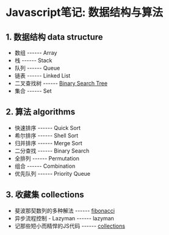 # Javascript笔记: 数据结构与算法

## 1. 数据结构 data structure
* 数组 ------ Array
* 栈 ------ Stack
* 队列 ------ Queue
* 链表 ------ Linked List
* 二叉查找树 ------ [Binary Search Tree](https://github.com/stone-yang/algorithms-datastructures-javascript/tree/master/doc/binaryTree)
* 集合 ------ Set

## 2. 算法 algorithms
* 快速排序 ------ Quick Sort
* 希尔排序 ------ Shell Sort
* 归并排序 ------ Merge Sort
* 二分查找 ------ Binary Search
* 全排列 ------ Permutation
* 组合 ------ Combination
* 优先队列 ------ Priority Queue

## 3. 收藏集 collections
* 斐波那契数列的多种解法 ------ [fibonacci](https://github.com/stone-yang/algorithms-datastructures-javascript/tree/master/doc/fibonacci.md)
* 异步流程控制 - Lazyman ------ lazyman
* 记那些短小而精悍的JS代码 ------ [collections](https://github.com/stone-yang/algorithms-datastructures-javascript/tree/master/doc/collections.md)
